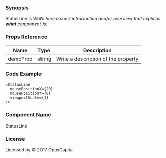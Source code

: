### Synopsis

StatusLine is 
*Write here a short introduction and/or overview that explains **what** component is.*

### Props Reference

| Name                           | Type                    | Description                                                 |
| ------------------------------ | :---------------------- | ----------------------------------------------------------- |
| demoProp                       | string                  | Write a description of the property                         |

### Code Example

```
<StatusLine 
  mousePositionX={20}
  mousePositionY={0}
  viewportScale={1}
/>
```

### Component Name

StatusLine

### License

Licensed by © 2017 OpusCapita

